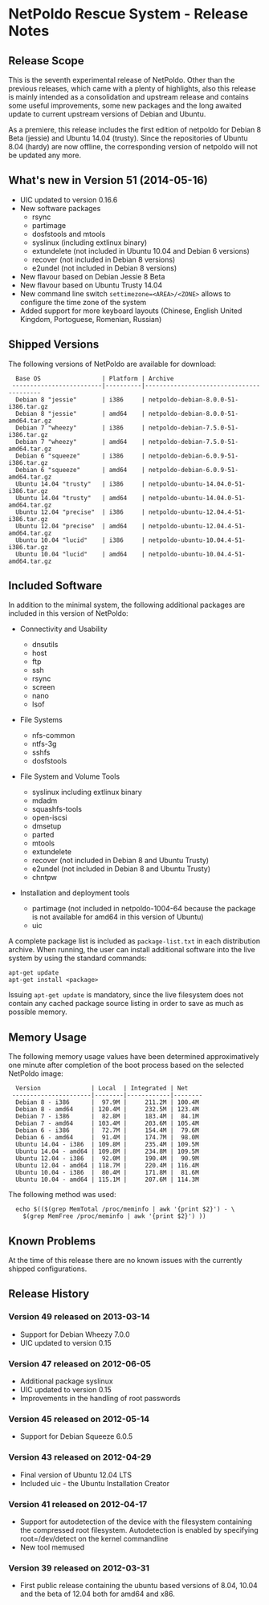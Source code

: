 NetPoldo Rescue System - Release Notes
======================================

Release Scope
-------------

This is the seventh experimental release of NetPoldo. Other than the previous
releases, which came with a plenty of highlights, also this release is mainly
intended as a consolidation and upstream release and contains some useful
improvements, some new packages and the long awaited update to current
upstream versions of Debian and Ubuntu.

As a premiere, this release includes the first edition of netpoldo for Debian
8 Beta (jessie) and Ubuntu 14.04 (trusty). Since the repositories of Ubuntu
8.04 (hardy) are now offline, the corresponding version of netpoldo will not
be updated any more.


What's new in Version 51 (2014-05-16)
-------------------------------------
 * UIC updated to version 0.16.6
 * New software packages
   - rsync
   - partimage
   - dosfstools and mtools
   - syslinux (including extlinux binary)
   - extundelete (not included in Ubuntu 10.04 and Debian 6 versions)
   - recover (not included in Debian 8 versions)
   - e2undel (not included in Debian 8 versions)
 * New flavour based on Debian Jessie 8 Beta
 * New flavour based on Ubuntu Trusty 14.04
 * New command line switch `settimezone=<AREA>/<ZONE>` allows to configure the
   time zone of the system
 * Added support for more keyboard layouts (Chinese, English United Kingdom,
   Portoguese, Romenian, Russian)


Shipped Versions
----------------

The following versions of NetPoldo are available for download:

````
  Base OS                 | Platform | Archive
 -------------------------|----------|-----------------------------------------
  Debian 8 "jessie"       | i386     | netpoldo-debian-8.0.0-51-i386.tar.gz
  Debian 8 "jessie"       | amd64    | netpoldo-debian-8.0.0-51-amd64.tar.gz
  Debian 7 "wheezy"       | i386     | netpoldo-debian-7.5.0-51-i386.tar.gz
  Debian 7 "wheezy"       | amd64    | netpoldo-debian-7.5.0-51-amd64.tar.gz
  Debian 6 "squeeze"      | i386     | netpoldo-debian-6.0.9-51-i386.tar.gz
  Debian 6 "squeeze"      | amd64    | netpoldo-debian-6.0.9-51-amd64.tar.gz
  Ubuntu 14.04 "trusty"   | i386     | netpoldo-ubuntu-14.04.0-51-i386.tar.gz
  Ubuntu 14.04 "trusty"   | amd64    | netpoldo-ubuntu-14.04.0-51-amd64.tar.gz
  Ubuntu 12.04 "precise"  | i386     | netpoldo-ubuntu-12.04.4-51-i386.tar.gz
  Ubuntu 12.04 "precise"  | amd64    | netpoldo-ubuntu-12.04.4-51-amd64.tar.gz
  Ubuntu 10.04 "lucid"    | i386     | netpoldo-ubuntu-10.04.4-51-i386.tar.gz
  Ubuntu 10.04 "lucid"    | amd64    | netpoldo-ubuntu-10.04.4-51-amd64.tar.gz
````


Included Software
-----------------

In addition to the minimal system, the following additional packages are
included in this version of NetPoldo:

 * Connectivity and Usability
   - dnsutils
   - host
   - ftp
   - ssh
   - rsync
   - screen
   - nano
   - lsof

 * File Systems
   - nfs-common
   - ntfs-3g
   - sshfs
   - dosfstools

 * File System and Volume Tools
   - syslinux including extlinux binary
   - mdadm
   - squashfs-tools
   - open-iscsi
   - dmsetup
   - parted
   - mtools
   - extundelete
   - recover (not included in Debian 8 and Ubuntu Trusty)
   - e2undel (not included in Debian 8 and Ubuntu Trusty)
   - chntpw

 * Installation and deployment tools
   - partimage (not included in netpoldo-1004-64 because the package
     is not available for amd64 in this version of Ubuntu)
   - uic

A complete package list is included as `package-list.txt` in each distribution
archive. When running, the user can install additional software into the live
system by using the standard commands:

````
apt-get update
apt-get install <package>
````

Issuing `apt-get update` is mandatory, since the live filesystem does not
contain any cached package source listing in order to save as much as possible
memory.


Memory Usage
------------

The following memory usage values have been determined approximatively one
minute after completion of the boot process based on the selected NetPoldo
image:


````
  Version              | Local  | Integrated | Net
 ----------------------|--------|------------|--------
  Debian 8 - i386      |  97.9M |     211.2M | 100.4M
  Debian 8 - amd64     | 120.4M |     232.5M | 123.4M
  Debian 7 - i386      |  82.8M |     183.4M |  84.1M
  Debian 7 - amd64     | 103.4M |     203.6M | 105.4M
  Debian 6 - i386      |  72.7M |     154.4M |  79.6M
  Debian 6 - amd64     |  91.4M |     174.7M |  98.0M
  Ubuntu 14.04 - i386  | 109.8M |     235.4M | 109.5M
  Ubuntu 14.04 - amd64 | 109.8M |     234.8M | 109.5M
  Ubuntu 12.04 - i386  |  92.0M |     190.4M |  90.9M
  Ubuntu 12.04 - amd64 | 118.7M |     220.4M | 116.4M
  Ubuntu 10.04 - i386  |  80.4M |     171.8M |  81.6M
  Ubuntu 10.04 - amd64 | 115.1M |     207.6M | 114.3M
````

The following method was used:

````
  echo $(($(grep MemTotal /proc/meminfo | awk '{print $2}') - \
    $(grep MemFree /proc/meminfo | awk '{print $2}') ))
````

Known Problems
--------------

At the time of this release there are no known issues with the currently
shipped configurations.


Release History
---------------

### Version 49 released on 2013-03-14 ###

 * Support for Debian Wheezy 7.0.0
 * UIC updated to version 0.15

### Version 47 released on 2012-06-05 ###

 * Additional package syslinux
 * UIC updated to version 0.15
 * Improvements in the handling of root passwords

### Version 45 released on 2012-05-14 ###

 * Support for Debian Squeeze 6.0.5

### Version 43 released on 2012-04-29 ###

 * Final version of Ubuntu 12.04 LTS
 * Included uic - the Ubuntu Installation Creator

### Version 41 released on 2012-04-17 ###

 * Support for autodetection of the device with the filesystem containing
   the compressed root filesystem. Autodetection is enabled by specifying
   root=/dev/detect on the kernel commandline
 * New tool memused

### Version 39 released on 2012-03-31 ###

 * First public release containing the ubuntu based versions of
   8.04, 10.04 and the beta of 12.04 both for amd64 and x86.
